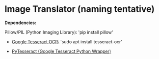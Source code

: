 Image Translator (naming tentative)
===================

**Dependencies:**

Pillow/PIL (Python Imaging Library):
'pip install pillow'

* [Google Tesseract OCR:](https://github.com/tesseract-ocr/tesseract)
'sudo apt install tesseract-ocr'

* [PyTesseract (Google Tesseract Python Wrapper)](https://github.com/madmaze/pytesseract)



